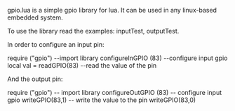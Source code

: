 gpio.lua is a simple gpio library for lua. It can be used in any linux-based embedded system.

To use the library read the examples: inputTest, outputTest. 

In order to configure an input pin:

require ("gpio") --import library
configureInGPIO (83) --configure input gpio
local val = readGPIO(83) --read the value of the pin

And the output pin:

require ("gpio") -- import library
configureOutGPIO (83) -- configure input gpio
writeGPIO(83,1) -- write the value to the pin
writeGPIO(83,0)
